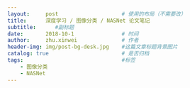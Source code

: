 ```yaml
---
layout:     post   				    # 使用的布局（不需要改）
title:     	深度学习 / 图像分类 / NASNet 论文笔记
subtitle:      #副标题
date:       2018-10-1 				# 时间
author:     zhu.xinwei 		    	# 作者
header-img: img/post-bg-desk.jpg 	#这篇文章标题背景图片
catalog: true 						# 是否归档
tags:								#标签
    - 图像分类
    - NASNet
---
```

